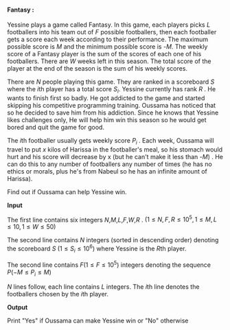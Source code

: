#### Fantasy :

Yessine plays a game called Fantasy. In this game, each players picks $L$ footballers into his team out of $F$ possible footballers, then each footballer gets a score each week according to their performance. The maximum possible score is $M$ and the minimum possible score is -$M$. The weekly score of a Fantasy player is the sum of the scores of each one of his footballers. There are $W$ weeks left in this season. The total score of the player at the end of the season is the sum of his weekly scores.

There are $N$ people playing this game. They are ranked in a scoreboard $S$ where the $i$th player has a total score $S_i$. Yessine currently has rank $R$ . He wants to finish first so badly. He got addicted to the game and started skipping his competitive programming training. Oussama has noticed that so he decided to save him from his addiction.  Since he knows that Yessine likes challenges only, He will help him win this season so he would get bored and quit the game for good.

The $i$th footballer usually gets weekly score $P_i$ . Each week, Oussama will travel to put $x$ kilos of Harissa in the footballer's meal, so his stomach would hurt and his score will decrease by x (but he can't make it less than -$M$) . He can do this to any number of footballers any number of times  (he has no ethics or morals, plus he's from Nabeul so he has an infinite amount of Harissa).

Find out if Oussama can help Yessine win.

**Input**

The first line contains six integers $N$,$M$,$L$,$F$,$W$,$R$ .  $(  1\le N,F,R \le10^5 , 1 \le M,L \le 10,  1 \le W \le 50 )$

The second line contains $N$ integers (sorted in descending order) denoting the scoreboard $S$ $(  1 \le S_i \le 10^6 )$ where Yessine is the $R$th player.

The second line contains $F (  1\le F \le10^5 )$ integers denoting the sequence $P(  -M  \le P_i \le M )$

$N$ lines follow, each line contains $L$ integers. The $i$th line denotes the footballers chosen by the $i$th player.

**Output**

Print "Yes" if Oussama can make Yessine win or "No" otherwise